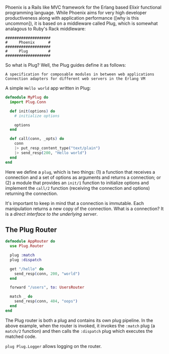 Phoenix is a Rails like MVC framework for the Erlang based Elixir functional programming language. While Phoenix aims for very high developer productiveness along with application performance ([why is this uncommon]), it is based on a middleware called Plug, which is somewhat analagous to Ruby's Rack middleware:

```
####################
#     Phoenix      #
####################
#     Plug         #
####################
```

So what is Plug? Well, the Plug guides define it as follows:

```
A specification for composable modules in between web applications
Connection adapters for different web servers in the Erlang VM
```



A simple `Hello world` app written in Plug:

```elixir
defmodule MyPlug do
  import Plug.Conn

  def init(options) do
    # initialize options

    options
  end

  def call(conn, _opts) do
    conn
    |> put_resp_content_type("text/plain")
    |> send_resp(200, "Hello world")
  end
end
```

Here we define a `plug`, which is two things: (1) a function that receives a connection and a set of options as arguments and returns a connection; or (2) a module that provides an `init/1` function to initialize options and implement the `call/2` function (receiving the connection and options) returning the connection.

It's important to keep in mind that a connection is immutable. Each manipulation returns a new copy of the connection. What is a connection? It is a *direct interface to the underlying server*.

## The Plug Router

```elixir
defmodule AppRouter do
  use Plug.Router

  plug :match
  plug :dispatch

  get "/hello" do
    send_resp(conn, 200, "world")
  end

  forward "/users", to: UsersRouter

  match _ do
    send_resp(conn, 404, "oops")
  end
end
```

The Plug router is both a plug and contains its own plug pipeline. In the above example, when the router is invoked, it invokes the `:match` plug (a `match/2` function) and then calls the `:dispatch` plug which executes the matched code.


`plug Plug.Logger` allows logging on the router.

